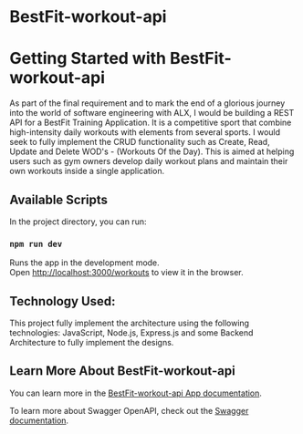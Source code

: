 # BestFit-workout-api

# Getting Started with BestFit-workout-api

As part of the final requirement and to mark the end of a glorious journey into the world of software engineering with ALX, I would be building a REST API for a BestFit Training Application. It is a competitive sport that combine high-intensity daily workouts with elements from several sports. I would seek to fully implement the CRUD functionality such as Create, Read, Update and Delete WOD's - (Workouts Of the Day). This is aimed at helping users such as gym owners develop daily workout plans and maintain their own workouts inside a single application.

## Available Scripts

In the project directory, you can run:

### `npm run dev`

Runs the app in the development mode.\
Open [http://localhost:3000/workouts](http://localhost:3000/workouts) to view it in the browser.

## Technology Used:

This project fully implement the architecture using the following technologies: JavaScript, Node.js, Express.js and some Backend Architecture to fully implement the designs.

## Learn More About BestFit-workout-api

You can learn more in the [BestFit-workout-api App documentation](http://localhost:3000/api/v1/docs/#/Workouts/get_api_v1_workouts).

To learn more about Swagger OpenAPI, check out the [Swagger documentation](https://swagger.io/solutions/api-documentation/).
